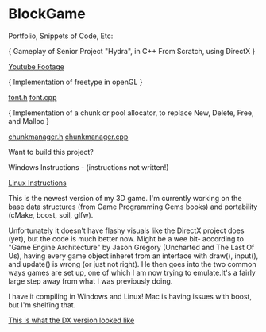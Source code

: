 BlockGame
=========

Portfolio, Snippets of Code, Etc:

{ Gameplay of Senior Project "Hydra", in C++ From Scratch, using DirectX  }

[Youtube Footage](http://www.youtube.com/watch?v=c49Agz17ujo)

{ Implementation of freetype in openGL } 

[font.h](https://github.com/fulletron/BlockGame/blob/master/src/Main/Graphics/font.h) 
[font.cpp](https://github.com/fulletron/BlockGame/blob/master/src/Main/Graphics/font.cpp)

{ Implementation of a chunk or pool allocator, to replace New, Delete, Free, and Malloc }

[chunkmanager.h](https://github.com/fulletron/BlockGame/blob/master/src/Main/Utilities/chunkmanager.h)
[chunkmanager.cpp](https://github.com/fulletron/BlockGame/blob/master/src/Main/Utilities/chunkmanager.cpp)

Want to build this project?

Windows Instructions - (instructions not written!)

[Linux Instructions](https://github.com/fulletron/BlockGame/blob/master/not%20src/Linux%20Instructions.txt)

This is the newest version of my 3D game. I'm currently working on the base data structures (from Game Programming Gems books) and portability (cMake, boost, soil, glfw).

Unfortunately it doesn't have flashy visuals like the DirectX project does (yet), but the code is much better now. Might be a wee bit- according to "Game Engine Architecture" by Jason Gregory (Uncharted and The Last Of Us), having every game object inheret from an interface with draw(), input(), and update() is wrong (or just not right). He then goes into the two common ways games are set up, one of which I am now trying to emulate.It's a fairly large step away from what I was previously doing. 

I have it compiling in Windows and Linux! Mac is having issues with boost, but I'm shelfing that.

[This is what the DX version looked like](https://github.com/fulletron/BlockGame/wiki/What-the-DirectX-version-looked-like:)
